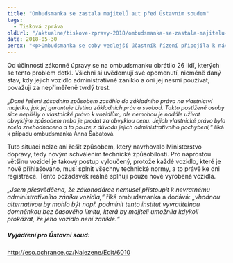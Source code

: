 ```yaml
---
title: "Ombudsmanka se zastala majitelů aut před Ústavním soudem"
tags:
  - Tisková zpráva
oldUrl: "/aktualne/tiskove-zpravy-2018/ombudsmanka-se-zastala-majitelu-aut-pred-ustavnim-soudem"
date: 2018-05-30
perex: "<p>Ombudsmanka se coby vedlejší účastník řízení připojila k návrhu, aby Ústavní soud zrušil část zákona, který zbavil technické způsobilosti auta uvízlá v převodu. Jedná se o situaci, kdy jeden majitel odhlásil vozidlo, ale nový jej nepřihlásil. Pokud tak neučinil do konce června roku 2015, je vozidlo považováno za zaniklé. Ombudsmanka považuje takový postup za neústavní. </p>"
---
```


<!-- imported from the old website -->

<p>Od účinnosti zákonné úpravy se na ombudsmanku obrátilo 26 lidí, kterých se tento problém dotkl. Všichni si uvědomují své opomenutí, nicméně daný stav, kdy jejich vozidlo administrativně zaniklo a oni jej nesmí používat, považují za nepřiměřeně tvrdý trest. </p> <p><i>„<img name="req_tt_news_NEW5b0e5a2f26e76_bodytext" src="typo3/clear.gif" class="t3-TCEforms-reqImg" style="font-size: 12.8px;" alt="" /></i><span style="font-size: 12.8px;"><i>Dané řešení zásadním způsobem zasáhlo do základního práva na vlastnictví majetku, jak jej garantuje Listina základních práv a svobod. Takto postižené osoby sice nepřišly o vlastnické právo k vozidlům, ale nemohou je nadále užívat obvyklým způsobem nebo je prodat za obvyklou cenu. Jejich vlastnické právo bylo zcela znehodnoceno a to pouze z důvodu jejich administrativního pochybení,“</i> říká k případu ombudsmanka Anna Šabatová.</span></p> <p>Tuto situaci nelze ani řešit způsobem, který navrhovalo Ministerstvo dopravy, tedy novým schválením technické způsobilosti. Pro naprostou většinu vozidel je takový postup vyloučený, protože každé vozidlo, které je nově přihlašováno, musí splnit všechny technické normy, a to právě ke dni registrace. Tento požadavek reálně splňují pouze nově vyrobená vozidla.</p> <p><i>„Jsem přesvědčena, že zákonodárce nemusel přistoupit k nevratnému administrativního zániku vozidla,“</i> říká ombudsmanka a dodává: <i>„vhodnou alternativou by mohlo být např. podmínit tento institut vyvratitelnou domněnkou bez časového limitu, která by majiteli umožnila kdykoli prokázat, že jeho vozidlo není zaniklé.“</i></p><h5>Vyjádření pro Ústavní soud:</h5><p><a title="Otevření do nového okna" href="http://eso.ochrance.cz/Nalezene/Edit/6010" target="_blank">http://eso.ochrance.cz/Nalezene/Edit/6010</a> <img alt="" src="https://www.ochrance.cz/typo3/ext/od_linkdesc/icons/external.gif" class="od_linkdesc_icon_external" /></p><p></p>
